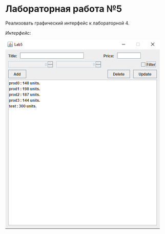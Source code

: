 # Лабораторная работа №5

Реализовать графический интерфейс к лабораторной 4.

*Интерфейс:*

![alt text][logo]

[logo]: gui.png "gui"